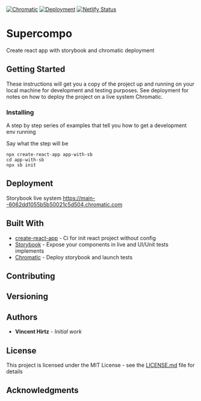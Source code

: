 [![Chromatic](https://github.com/vincenthirtz/supercompo/actions/workflows/chromatic.yml/badge.svg?branch=main)](https://github.com/vincenthirtz/supercompo/actions/workflows/chromatic.yml)
[![Deployment](https://github.com/vincenthirtz/supercompo/actions/workflows/deploy.yml/badge.svg?branch=main)](https://github.com/vincenthirtz/supercompo/actions/workflows/deploy.yml)
[![Netlify Status](https://api.netlify.com/api/v1/badges/dd29187a-bbc8-4240-b2f0-9024380d3ed5/deploy-status)](https://app.netlify.com/sites/supercompo/deploys)

# Supercompo

Create react app with storybook and chromatic deployment

## Getting Started

These instructions will get you a copy of the project up and running on your local machine for development and testing purposes. See deployment for notes on how to deploy the project on a live system Chromatic.

### Installing

A step by step series of examples that tell you how to get a development env running

Say what the step will be

```
npx create-react-app app-with-sb
cd app-with-sb
npx sb init
```

## Deployment

Storybook live system https://main--6062dd1055b5b50021c5d504.chromatic.com

## Built With

* [create-react-app](https://github.com/facebook/create-react-app) - Ci for init react project without config
* [Storybook](https://storybook.js.org/) - Expose your components in live and UI/Unit tests implements
* [Chromatic](https://www.chromatic.com/) - Deploy storybook and launch tests

## Contributing

## Versioning

## Authors

* **Vincent Hirtz** - *Initial work* 

## License

This project is licensed under the MIT License - see the [LICENSE.md](LICENSE.md) file for details

## Acknowledgments
